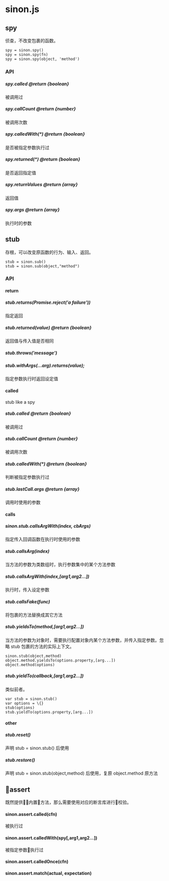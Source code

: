 # sinon.js

## spy
侦查，不改变包裹的函数。
```
spy = sinon.spy()
spy = sinon.spy(fn)
spy = sinon.spy(object, 'method')
```

### API

##### spy.called @return \{boolean}
被调用过

##### spy.callCount @return \{number}
被调用次数

##### spy.calledWith(*) @return \{boolean} 
是否被指定参数执行过

##### spy.returned(*) @return \{boolean} 
是否返回指定值

##### spy.returnValues @return \{array} 
返回值

##### spy.args @return \{array} 
执行时的参数

## stub
存根，可以改变原函数的行为、输入、返回。
```
stub = sinon.sub()
stub = sinon.sub(object,"method")
```

### API

#### return

##### stub.returns(Promise.reject('a failure'))
指定返回

##### stub.returned(value) @return \{boolean}
返回值与传入值是否相同

##### stub.throws('message')

##### stub.withArgs(...arg).returns(value);
指定参数执行时返回设定值

#### called
stub like a spy

##### stub.called @return \{boolean} 
被调用过

##### stub.callCount @return \{number}
被调用次数

##### stub.calledWith(*) @return \{boolean} 
判断被指定参数执行过

##### stub.lastCall.args @return \{array}
调用时使用的参数

#### calls

##### sinon.stub.callsArgWith(index, cbArgs)
指定传入回调函数在执行时使用的参数

##### stub.callsArg(index)
当方法的参数为类数组时，执行参数集中的某个方法参数

##### stub.callsArgWith(index,[arg1,arg2...])
执行时，传入设定参数

##### stub.callsFake(func)
将包裹的方法替换成其它方法

##### stub.yieldsTo(method,[arg1,arg2...])
当方法的参数为对象时，需要执行配置对象内某个方法参数，并传入指定参数。忽略 stub 包裹的方法的实际上下文。
```
sinon.stub(object,method)
object.method.yieldsTo(options.property,[arg...])
object.method(options)
```

##### stub.yieldTo(callback,[arg1,arg2...])
类似前者。
```
var stub = sinon.stub()
var options = \{}
stub(options)
stub.yieldTo(options.property,[arg...])
```

#### other
##### stub.reset()
声明 stub = sinon.stub() 后使用

##### stub.restore()
声明 stub = sinon.stub(object,method) 后使用，复原 object.method 原方法

## assert
既然提供内置方法，那么需要使用对应的断言库进行校验。

#### sinon.assert.called(cfn)
被执行过

#### sinon.assert.calledWith(spy[,arg1,arg2...])
被指定参数执行过

#### sinon.assert.calledOnce(cfn)
#### sinon.assert.match(actual, expectation)


